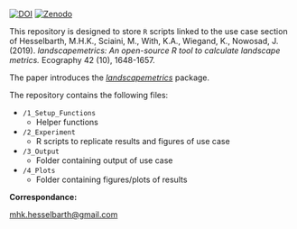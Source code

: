 [![DOI](https://img.shields.io/badge/DOI-10.1111/ecog.04617-yellow.svg)](https://doi.org/10.1111/ecog.04617) [![Zenodo](https://img.shields.io/badge/Zenodo-10.5281/zenodo.3466176-blue.svg)](https://doi.org/10.5281/zenodo.3466176) 

This repository is designed to store `R` scripts linked to the use case section of Hesselbarth, M.H.K., Sciaini, M., With, K.A., Wiegand, K., Nowosad, J. (2019). *landscapemetrics: An open-source R tool to calculate landscape metrics.* Ecography 42 (10), 1648-1657.

The paper introduces the [*landscapemetrics*](https://github.com/r-spatialecology/landscapemetrics) package.

The repository contains the following files:
- `/1_Setup_Functions`
  - Helper functions
- `/2_Experiment`
  - R scripts to replicate results and figures of use case 
- `/3_Output`
  - Folder containing output of use case
- `/4_Plots`
  - Folder containing figures/plots of results

**Correspondance:**

mhk.hesselbarth@gmail.com
